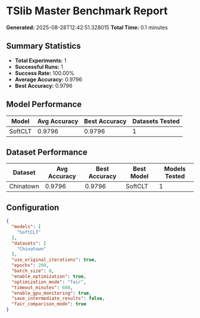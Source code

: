 # TSlib Master Benchmark Report

**Generated:** 2025-08-28T12:42:51.328015
**Total Time:** 0.1 minutes

## Summary Statistics

- **Total Experiments:** 1
- **Successful Runs:** 1
- **Success Rate:** 100.00%
- **Average Accuracy:** 0.9796
- **Best Accuracy:** 0.9796

## Model Performance

| Model | Avg Accuracy | Best Accuracy | Datasets Tested |
|-------|-------------|---------------|----------------|
| SoftCLT | 0.9796 | 0.9796 | 1 |

## Dataset Performance

| Dataset | Avg Accuracy | Best Accuracy | Best Model | Models Tested |
|---------|-------------|---------------|------------|---------------|
| Chinatown | 0.9796 | 0.9796 | SoftCLT | 1 |

## Configuration

```json
{
  "models": [
    "SoftCLT"
  ],
  "datasets": [
    "Chinatown"
  ],
  "use_original_iterations": true,
  "epochs": 200,
  "batch_size": 8,
  "enable_optimization": true,
  "optimization_mode": "fair",
  "timeout_minutes": 600,
  "enable_gpu_monitoring": true,
  "save_intermediate_results": false,
  "fair_comparison_mode": true
}
```
